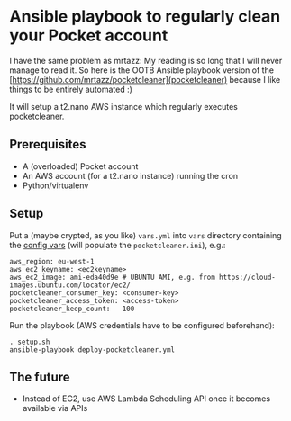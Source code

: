 # Ansible playbook to regularly clean your Pocket account

I have the same problem as mrtazz: My reading is so long that I will never
manage to read it. So here is the OOTB Ansible playbook version of the
[https://github.com/mrtazz/pocketcleaner](pocketcleaner) because I like things to be entirely automated :)

It will setup a t2.nano AWS instance which regularly executes pocketcleaner.
## Prerequisites

 - A (overloaded) Pocket account
 - An AWS account (for a t2.nano instance) running the cron
 - Python/virtualenv

## Setup

Put a (maybe crypted, as you like) `vars.yml` into `vars` directory containing the [config vars](https://github.com/mrtazz/pocketcleaner#configuration) (will populate the `pocketcleaner.ini`), e.g.:

```
aws_region: eu-west-1
aws_ec2_keyname: <ec2keyname>
aws_ec2_image: ami-eda40d9e # UBUNTU AMI, e.g. from https://cloud-images.ubuntu.com/locator/ec2/
pocketcleaner_consumer_key: <consumer-key>
pocketcleaner_access_token: <access-token>
pocketcleaner_keep_count:   100
```

Run the playbook (AWS credentials have to be configured beforehand):

```
. setup.sh
ansible-playbook deploy-pocketcleaner.yml
```

## The future

 - Instead of EC2, use AWS Lambda Scheduling API once it becomes available via APIs
